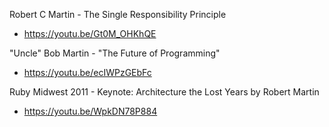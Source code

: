 Robert C Martin - The Single Responsibility Principle
* https://youtu.be/Gt0M_OHKhQE

"Uncle" Bob Martin - "The Future of Programming"
* https://youtu.be/ecIWPzGEbFc

Ruby Midwest 2011 - Keynote: Architecture the Lost Years by Robert Martin
* https://youtu.be/WpkDN78P884
